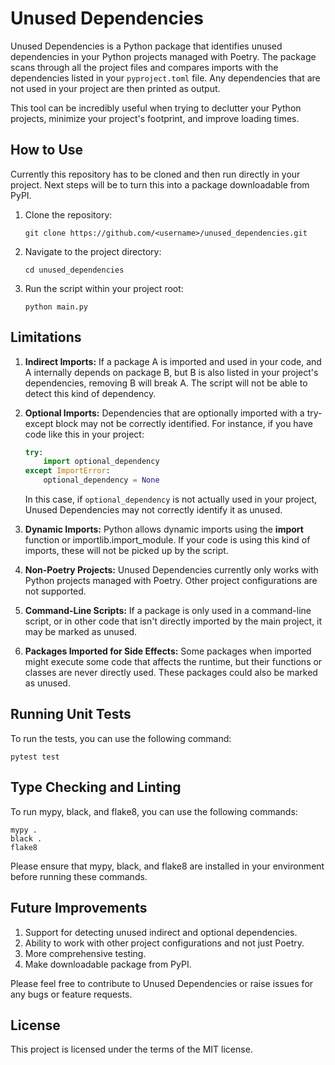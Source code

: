 # Unused Dependencies

Unused Dependencies is a Python package that identifies unused dependencies in your Python projects managed with Poetry. The package scans through all the project files and compares imports with the dependencies listed in your `pyproject.toml` file. Any dependencies that are not used in your project are then printed as output.

This tool can be incredibly useful when trying to declutter your Python projects, minimize your project's footprint, and improve loading times.

## How to Use

Currently this repository has to be cloned and then run directly in your project. Next steps will be to turn this into a package downloadable from PyPI.

1. Clone the repository:
   ```
   git clone https://github.com/<username>/unused_dependencies.git
   ```

2. Navigate to the project directory:
   ```
   cd unused_dependencies
   ```

3. Run the script within your project root:
   ```
   python main.py
   ```

## Limitations

1. **Indirect Imports:** If a package A is imported and used in your code, and A internally depends on package B, but B is also listed in your project's dependencies, removing B will break A. The script will not be able to detect this kind of dependency.

2. **Optional Imports:** Dependencies that are optionally imported with a try-except block may not be correctly identified. For instance, if you have code like this in your project:
   ```python
   try:
       import optional_dependency
   except ImportError:
       optional_dependency = None
   ```
   In this case, if `optional_dependency` is not actually used in your project, Unused Dependencies may not correctly identify it as unused.

3. **Dynamic Imports:** Python allows dynamic imports using the __import__ function or importlib.import_module. If your code is using this kind of imports, these will not be picked up by the script.

4. **Non-Poetry Projects:** Unused Dependencies currently only works with Python projects managed with Poetry. Other project configurations are not supported.

5. **Command-Line Scripts:** If a package is only used in a command-line script, or in other code that isn't directly imported by the main project, it may be marked as unused.

6. **Packages Imported for Side Effects:** Some packages when imported might execute some code that affects the runtime, but their functions or classes are never directly used. These packages could also be marked as unused.

## Running Unit Tests

To run the tests, you can use the following command:

```
pytest test
```

## Type Checking and Linting

To run mypy, black, and flake8, you can use the following commands:

```
mypy .
black .
flake8
```

Please ensure that mypy, black, and flake8 are installed in your environment before running these commands.

## Future Improvements

1. Support for detecting unused indirect and optional dependencies.
2. Ability to work with other project configurations and not just Poetry.
3. More comprehensive testing.
4. Make downloadable package from PyPI.

Please feel free to contribute to Unused Dependencies or raise issues for any bugs or feature requests.

## License

This project is licensed under the terms of the MIT license.
